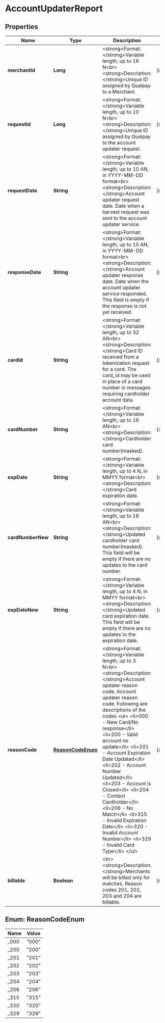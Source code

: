 
# AccountUpdaterReport

## Properties
Name | Type | Description | Notes
------------ | ------------- | ------------- | -------------
**merchantId** | **Long** | &lt;strong&gt;Format: &lt;/strong&gt;Variable length, up to 16 N&lt;br&gt;&lt;strong&gt;Description: &lt;/strong&gt;Unique ID assigned by Qualpay to a Merchant. |  [optional]
**requestId** | **Long** | &lt;strong&gt;Format: &lt;/strong&gt;Variable length, up to 10 N&lt;br&gt;&lt;strong&gt;Description: &lt;/strong&gt;Unique ID assigned by Qualpay to the account updater request. |  [optional]
**requestDate** | **String** | &lt;strong&gt;Format: &lt;/strong&gt;Variable length, up to 10 AN, in YYYY-MM-DD format&lt;br&gt;&lt;strong&gt;Description: &lt;/strong&gt;Account updater request date. Date when a harvest request was sent to the account updater service. |  [optional]
**responseDate** | **String** | &lt;strong&gt;Format: &lt;/strong&gt;Variable length, up to 10 AN, in YYYY-MM-DD format&lt;br&gt;&lt;strong&gt;Description: &lt;/strong&gt;Account updater response date. Date when the account updater service responded. This field is empty if the response is not yet received. |  [optional]
**cardId** | **String** | &lt;strong&gt;Format: &lt;/strong&gt;Variable length, up to 32 AN&lt;br&gt;&lt;strong&gt;Description: &lt;/strong&gt;Card ID received from a tokenization request for a card. The card_id may be used in place of a card number in messages requiring cardholder account data. |  [optional]
**cardNumber** | **String** | &lt;strong&gt;Format: &lt;/strong&gt;Variable length, up to 16 AN&lt;br&gt;&lt;strong&gt;Description: &lt;/strong&gt;Cardholder card number(masked). |  [optional]
**expDate** | **String** | &lt;strong&gt;Format: &lt;/strong&gt;Variable length, up to 4 N, in MMYY format&lt;br&gt;&lt;strong&gt;Description: &lt;/strong&gt;Card expiration date. |  [optional]
**cardNumberNew** | **String** | &lt;strong&gt;Format: &lt;/strong&gt;Variable length, up to 16 AN&lt;br&gt;&lt;strong&gt;Description: &lt;/strong&gt;Updated cardholder card number(masked). This field will be empty if there are no updates to the card number. |  [optional]
**expDateNew** | **String** | &lt;strong&gt;Format: &lt;/strong&gt;Variable length, up to 4 N, in MMYY format&lt;br&gt;&lt;strong&gt;Description: &lt;/strong&gt;Updated card expiration date. This field will be empty if there are no updates to the expiration date. |  [optional]
**reasonCode** | [**ReasonCodeEnum**](#ReasonCodeEnum) | &lt;strong&gt;Format: &lt;/strong&gt;Variable length, up to 3 N&lt;br&gt;&lt;strong&gt;Description: &lt;/strong&gt;Account updater reason code.  Account updater reason code. Following are descriptions of the codes              &lt;ul&gt;              &lt;li&gt;000 - New Card/No response&lt;/li&gt;              &lt;li&gt;200 - Valid account no update&lt;/li&gt;              &lt;li&gt;201 - Account Expiration Date Updated&lt;/li&gt;              &lt;li&gt;202 - Account Number Updated&lt;/li&gt;              &lt;li&gt;203 - Account is Closed&lt;/li&gt;              &lt;li&gt;204 - Contact Cardholder&lt;/li&gt;              &lt;li&gt;206 - No Match&lt;/li&gt;              &lt;li&gt;315 - Invalid Expiration Date&lt;/li&gt;              &lt;li&gt;320 - Invalid Account Number&lt;/li&gt;              &lt;li&gt;329 - Invalid Card Type&lt;/li&gt;              &lt;/ul&gt; |  [optional]
**billable** | **Boolean** | &lt;br&gt;&lt;strong&gt;Description: &lt;/strong&gt;Merchants will be billed only for matches. Reason codes 201, 202, 203 and 204 are billable. |  [optional]


<a name="ReasonCodeEnum"></a>
## Enum: ReasonCodeEnum
Name | Value
---- | -----
_000 | &quot;000&quot;
_200 | &quot;200&quot;
_201 | &quot;201&quot;
_202 | &quot;202&quot;
_203 | &quot;203&quot;
_204 | &quot;204&quot;
_206 | &quot;206&quot;
_315 | &quot;315&quot;
_320 | &quot;320&quot;
_329 | &quot;329&quot;



